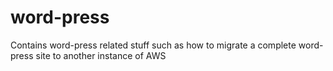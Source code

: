 # word-press
Contains word-press related stuff such as how to migrate a complete word-press site to another instance of AWS
